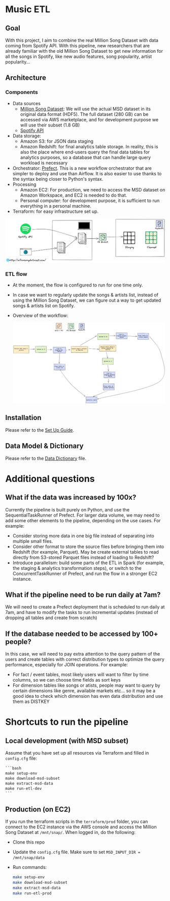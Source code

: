 # Music ETL

## Goal
With this project, I aim to combine the real Million Song Dataset with data coming from Spotify API. With this pipeline, new researchers that are already familiar with the old Million Song Dataset to get new information for all the songs in Spotify, like new audio features, song popularity, artist popularity...


## Architecture

### Components
- Data sources
    - [Million Song Dataset](http://millionsongdataset.com/): We will use the actual MSD dataset in its original data format (HDF5). The full dataset (280 GB) can be accessed via AWS marketplace, and for development purpose we will use their subset (1.8 GB)
    - [Spotify API](https://developer.spotify.com/documentation/web-api/)
- Data storage:
    - Amazon S3: for JSON data staging
    - Amazon Redshift: for final analytics table storage. In reality, this is also the place where end-users query the final data tables for analytics purposes, so a database that can handle large query workload is necessary
- Orchestrator: [Prefect](https://www.prefect.io/). This is a new workflow orchestrator that are simpler to deploy and use than Airflow. It is also easier to use thanks to the syntax being closer to Python's syntax.
- Processing
    - Amazon EC2: For production, we need to access the MSD dataset on Amazon Workspace, and EC2 is needed to do that. 
    - Personal computer: for development purpose, it is sufficient to run everything in a personal machine.
- Terraform: for easy infrastructure set up.

![](./images/dev.png)

### ETL flow
- At the moment, the flow is configured to run for one time only. 
- In case we want to regularly update the songs & artists list, instead of using the Million Song Dataset, we can figure out a way to get updated songs & artists list on Spotify.
- Overview of the workflow:

    ![](./images/flow.png)
    

## Installation
Please refer to the [Set Up Guide](./SETUP.md).

## Data Model & Dictionary
Please refer to the [Data Dictionary](./DATA_DICTIONARY.md) file.

# Additional questions

## What if the data was increased by 100x?

Currently the pipeline is built purely on Python, and use the SequentialTaskRunner of Prefect. For larger data volume, we may need to add some other elements to the pipeline, depending on the use cases. For example:
- Consider storing more data in one big file instead of separating into multiple small files.
- Consider other format to store the source files before bringing them into Redshift (for example, Parquet). May be create external tables to read directly from S3-stored Parquet files instead of loading to Redshift?
- Introduce parallelism: build some parts of the ETL in Spark (for example, the staging & analytics transformation steps), or switch to the ConcurrentTaskRunner of Prefect, and run the flow in a stronger EC2 instance.

## What if the pipeline need to be run daily at 7am?

We will need to create a Prefect deployment that is scheduled to run daily at 7am, and have to modify the tasks to run incremental updates (instead of dropping all tables and create from scratch)

## If the database needed to be accessed by 100+ people?

In this case, we will need to pay extra attention to the query pattern of the users and create tables with correct distribution types to optimize the query performance, especially for JOIN operations. For example:
- For fact / event tables, most likely users will want to filter by time columns, so we can choose time fields as sort keys
- For dimension tables like songs or atists, people may want to query by certain dimensions like genre, available markets etc... so it may be a good idea to check which dimension has even data distribution and use them as DISTKEY



# Shortcuts to run the pipeline

## Local development (with MSD subset)

Assume that you have set up all resources via Terraform and filled in `config.cfg` file:

    ```bash
    make setup-env
    make download-msd-subset
    make extract-msd-data
    make run-etl-dev
    ```

## Production (on EC2)

If you run the terraform scripts in the `terraform/prod` folder, you can connect to the EC2 instance via the AWS console and access the Million Song Dataset at `/mnt/snap/`. When logged in, do the following:

- Clone this repo 
- Update the `config.cfg` file. Make sure to set `MSD_INPUT_DIR = /mnt/snap/data`
- Run commands:
    
    ```bash
    make setup-env
    make download-msd-subset
    make extract-msd-data
    make run-etl-prod
    ```
